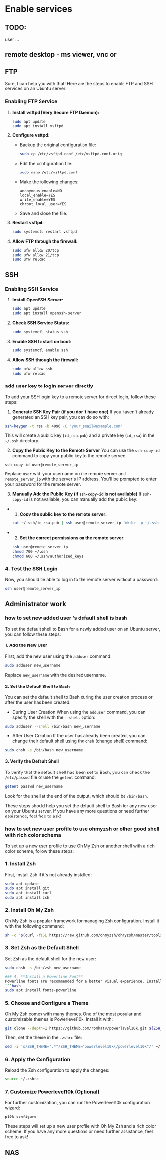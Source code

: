 # Enable services

## TODO:

user ...

## remote desktop - ms viewer, vnc or

## FTP

Sure, I can help you with that! Here are the steps to enable FTP and SSH services on an Ubuntu server:

### Enabling FTP Service

1. **Install vsftpd (Very Secure FTP Daemon):**
   ```bash
   sudo apt update
   sudo apt install vsftpd
   ```

2. **Configure vsftpd:**
   - Backup the original configuration file:
     ```bash
     sudo cp /etc/vsftpd.conf /etc/vsftpd.conf.orig
     ```
   - Edit the configuration file:
     ```bash
     sudo nano /etc/vsftpd.conf
     ```
   - Make the following changes:
     ```plaintext
     anonymous_enable=NO
     local_enable=YES
     write_enable=YES
     chroot_local_user=YES
     ```
   - Save and close the file.

3. **Restart vsftpd:**
   ```bash
   sudo systemctl restart vsftpd
   ```

4. **Allow FTP through the firewall:**
   ```bash
   sudo ufw allow 20/tcp
   sudo ufw allow 21/tcp
   sudo ufw reload
   ```

## SSH

### Enabling SSH Service

1. **Install OpenSSH Server:**
   ```bash
   sudo apt update
   sudo apt install openssh-server
   ```

2. **Check SSH Service Status:**
   ```bash
   sudo systemctl status ssh
   ```

3. **Enable SSH to start on boot:**
   ```bash
   sudo systemctl enable ssh
   ```

4. **Allow SSH through the firewall:**
   ```bash
   sudo ufw allow ssh
   sudo ufw reload
   ```

### add user key to login server directly

To add your SSH login key to a remote server for direct login, follow these steps:

1. **Generate SSH Key Pair (if you don't have one)**
If you haven't already generated an SSH key pair, you can do so with:
```bash
ssh-keygen -t rsa -b 4096 -C "your_email@example.com"
```
This will create a public key (`id_rsa.pub`) and a private key (`id_rsa`) in the `~/.ssh` directory.

2. **Copy the Public Key to the Remote Server**
You can use the `ssh-copy-id` command to copy your public key to the remote server:
```bash
ssh-copy-id user@remote_server_ip
```
Replace `user` with your username on the remote server and `remote_server_ip` with the server's IP address. You'll be prompted to enter your password for the remote server.

3. **Manually Add the Public Key (if `ssh-copy-id` is not available)**
If `ssh-copy-id` is not available, you can manually add the public key:
- 1. **Copy the public key to the remote server:**
   ```bash
   cat ~/.ssh/id_rsa.pub | ssh user@remote_server_ip "mkdir -p ~/.ssh && cat >> ~/.ssh/authorized_keys"
   ```
- 2. **Set the correct permissions on the remote server:**
   ```bash
   ssh user@remote_server_ip
   chmod 700 ~/.ssh
   chmod 600 ~/.ssh/authorized_keys
   ```

### 4. **Test the SSH Login**
Now, you should be able to log in to the remote server without a password:
```bash
ssh user@remote_server_ip
```

## Administrator work

### how to set new added user 's default shell is bash

To set the default shell to Bash for a newly added user on an Ubuntu server, you can follow these steps:

#### 1. **Add the New User**
First, add the new user using the `adduser` command:
```bash
sudo adduser new_username
```
Replace `new_username` with the desired username.

#### 2. **Set the Default Shell to Bash**
You can set the default shell to Bash during the user creation process or after the user has been created.

- During User Creation
When using the `adduser` command, you can specify the shell with the `--shell` option:
```bash
sudo adduser --shell /bin/bash new_username
```

- After User Creation
If the user has already been created, you can change their default shell using the `chsh` (change shell) command:
```bash
sudo chsh -s /bin/bash new_username
```

#### 3. **Verify the Default Shell**
To verify that the default shell has been set to Bash, you can check the `/etc/passwd` file or use the `getent` command:
```bash
getent passwd new_username
```
Look for the shell at the end of the output, which should be `/bin/bash`.

These steps should help you set the default shell to Bash for any new user on your Ubuntu server. If you have any more questions or need further assistance, feel free to ask!

### how to set new user profile to use ohmyzsh or other good shell with rich color schema

To set up a new user profile to use Oh My Zsh or another shell with a rich color scheme, follow these steps:

### 1. **Install Zsh**
First, install Zsh if it's not already installed:
```bash
sudo apt update
sudo apt install git
sudo apt install curl
sudo apt install zsh
```

### 2. **Install Oh My Zsh**
Oh My Zsh is a popular framework for managing Zsh configuration. Install it with the following command:
```bash
sh -c "$(curl -fsSL https://raw.github.com/ohmyzsh/ohmyzsh/master/tools/install.sh)"
```

### 3. **Set Zsh as the Default Shell**
Set Zsh as the default shell for the new user:
```bash
sudo chsh -s /bin/zsh new_username

### 4. **Install a Powerline Font**
Powerline fonts are recommended for a better visual experience. Install them with:
```bash
sudo apt install fonts-powerline
```

### 5. **Choose and Configure a Theme**
Oh My Zsh comes with many themes. One of the most popular and customizable themes is Powerlevel10k. Install it with:
```bash
git clone --depth=1 https://github.com/romkatv/powerlevel10k.git ${ZSH_CUSTOM:-$HOME/.oh-my-zsh/custom}/themes/powerlevel10k
```
Then, set the theme in the `.zshrc` file:
```bash
sed -i 's/ZSH_THEME=".*"/ZSH_THEME="powerlevel10k\/powerlevel10k"/' ~/.zshrc
```

### 6. **Apply the Configuration**
Reload the Zsh configuration to apply the changes:
```bash
source ~/.zshrc
```

### 7. **Customize Powerlevel10k (Optional)**
For further customization, you can run the Powerlevel10k configuration wizard:
```bash
p10k configure
```

These steps will set up a new user profile with Oh My Zsh and a rich color scheme. If you have any more questions or need further assistance, feel free to ask!

## NAS
